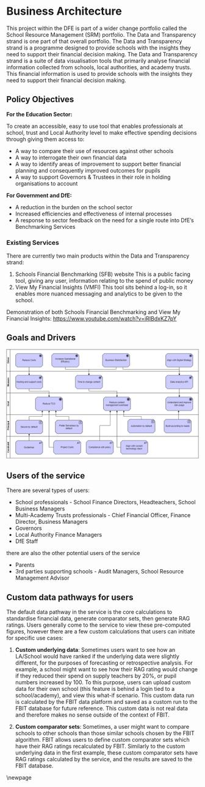 ﻿# Business Architecture

This project within the DFE is part of a wider change portfolio called the School Resource Management (SRM) portfolio. The Data and Transparency strand is one part of that overall portfolio. The Data and Transparency strand is a programme designed to provide schools with the insights they need to support their financial decision making. The Data and Transparency strand is a suite of data visualisation tools that primarily analyse financial information collected from schools, local authorities, and academy trusts. This financial information is used to provide schools with the insights they need to support their financial decision making.

## Policy Objectives

**For the Education Sector:**

To create an accessible, easy to use tool that enables professionals at school, trust and Local Authority level to make effective spending decisions through giving them access to:

* A way to compare their use of resources against other schools
* A way to interrogate their own financial data
* A way to identify areas of improvement to support better financial planning and consequently improved outcomes for pupils
* A way to support Governors & Trustees in their role in holding organisations to account

**For Government and DfE:**

* A reduction in the burden on the school sector
* Increased efficiencies and effectiveness of internal processes
* A response to sector feedback on the need for a single route into DfE’s Benchmarking Services

### Existing Services

There are currently two main products within the Data and Transparency strand:

1. Schools Financial Benchmarking (SFB) website
This is a public facing tool, giving any user, information relating to the spend of public money
2. View My Financial Insights (VMFI)
This tool sits behind a log-in, so it enables more nuanced messaging and analytics to be given to the school.

Demonstration of both Schools Financial Benchmarking and View My Financial Insights:
<https://www.youtube.com/watch?v=iRIBdxKZ7pY>

## Goals and Drivers

![Goals and Drivers](./images/Goals-and-Drivers.png)

## Users of the service

There are several types of users:

* School professionals - School Finance Directors, Headteachers, School Business Managers
* Multi-Academy Trusts professionals - Chief Financial Officer, Finance Director, Business Managers
* Governors
* Local Authority Finance Managers
* DfE Staff

there are also the other potential users of the service

* Parents
* 3rd parties supporting schools - Audit Managers, School Resource Management Advisor

## Custom data pathways for users

The default data pathway in the service is the core calculations to standardise financial data, generate comparator sets, then generate RAG ratings. Users generally come to the service to view these pre-computed figures, however there are a few custom calculations that users can initiate for specific use cases:

1. **Custom underlying data**: Sometimes users want to see how an LA/School would have ranked if the underlying data were slightly different, for the purposes of forecasting or retrospective analysis. For example, a school might want to see how their RAG rating would change if they reduced their spend on supply teachers by 20%, or pupil numbers increased by 100. To this purpose, users can upload custom data for their own school (this feature is behind a login tied to a school/academy), and view this what-if scenario. This custom data run is calculated by the FBIT data platform and saved as a custom run to the FBIT database for future reference. This custom data is not real data and therefore makes no sense outside of the context of FBIT.

1. **Custom comparator sets**: Sometimes, a user might want to compare schools to other schools than those similar schools chosen by the FBIT algorithm. FBIT allows users to define custom comparator sets which have their RAG ratings recalculated by FBIT. Similarly to the custom underlying data in the first example, these custom comparator sets have RAG ratings calculated by the service, and the results are saved to the FBIT database.

<!-- Leave the rest of this page blank -->
\newpage
